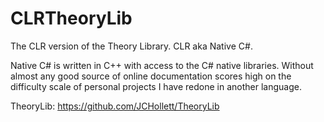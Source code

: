 # CLRTheoryLib
The CLR version of the Theory Library. CLR aka Native C#. 

Native C# is written in C++ with access to the C# native libraries. Without almost any good source of online documentation scores high on the difficulty scale of personal projects I have redone in another language.

TheoryLib: https://github.com/JCHollett/TheoryLib
